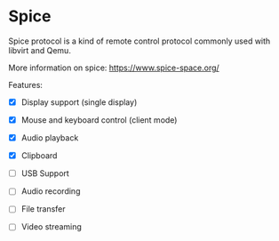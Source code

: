 # Spice

Spice protocol is a kind of remote control protocol commonly used with libvirt
and Qemu.

More information on spice: https://www.spice-space.org/

Features:

* [x] Display support (single display)
* [x] Mouse and keyboard control (client mode)
* [x] Audio playback
* [x] Clipboard
* [ ] USB Support
* [ ] Audio recording
* [ ] File transfer
* [ ] Video streaming

